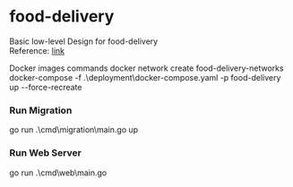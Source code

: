 # food-delivery
Basic low-level Design for food-delivery  
Reference: [link](https://medium.com/@mayankbansal933/food-delivery-app-lld-c1409ef49266)

Docker images commands
docker network create food-delivery-networks  
docker-compose -f .\deployment\docker-compose.yaml -p food-delivery up --force-recreate  

### Run Migration
go run .\cmd\migration\main.go up
### Run Web Server
go run .\cmd\web\main.go
